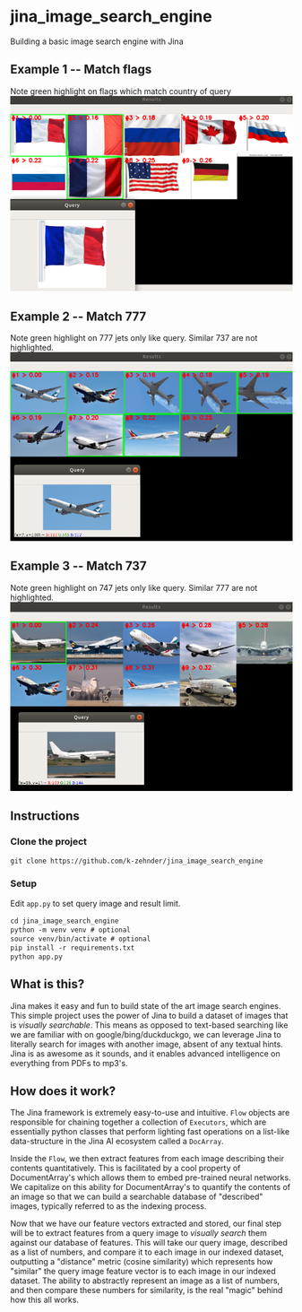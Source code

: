 # jina_image_search_engine
Building a basic image search engine with Jina

## Example 1 -- Match flags
Note green highlight on flags which match country of query
![Work in progress](docs/demo.png)

## Example 2 -- Match 777
Note green highlight on 777 jets only like query. Similar 737 are not highlighted.
![Work in progress](docs/aviation_demo2.png)

## Example 3 -- Match 737
Note green highlight on 747 jets only like query. Similar 777 are not highlighted.
![Work in progress](docs/aviation_usage_demo.png)

## Instructions

### Clone the project

```
git clone https://github.com/k-zehnder/jina_image_search_engine
```

### Setup

Edit `app.py` to set query image and result limit.

```shell
cd jina_image_search_engine
python -m venv venv # optional
source venv/bin/activate # optional
pip install -r requirements.txt
python app.py
```

## What is this?
Jina makes it easy and fun to build state of the art image search engines. This simple project uses the power of Jina to build a dataset of images that is *visually searchable*. This means as opposed to text-based searching like we are familiar with on google/bing/duckduckgo, we can leverage Jina to literally search for images with another image, absent of any textual hints. Jina is as awesome as it sounds, and it enables advanced intelligence on everything from PDFs to mp3's.

## How does it work?
The Jina framework is extremely easy-to-use and intuitive. `Flow` objects are responsible for chaining together a collection of `Executors`, which are essentially python classes that perform lighting fast operations on a list-like data-structure in the Jina AI ecosystem called a `DocArray`.

Inside the `Flow`, we then extract features from each image describing their contents quantitatively. This is facilitated by a cool property of DocumentArray's which allows them to embed pre-trained neural networks. We capitalize on this ability for DocumentArray's to quantify the contents of an image so that we can build a searchable database of "described" images, typically referred to as the indexing process. 

Now that we have our feature vectors extracted and stored, our final step will be to extract features from a query image to *visually search* them against our database of features. This will take our query image, described as a list of numbers, and compare it to each image in our indexed dataset, outputting a "distance" metric (cosine similarity) which represents how "similar" the query image feature vector is to each image in our indexed dataset. The ability to abstractly represent an image as a list of numbers, and then compare these numbers for similarity, is the real "magic" behind how this all works.
